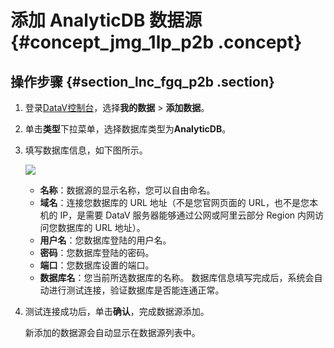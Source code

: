 # 添加 AnalyticDB 数据源 {#concept_jmg_1lp_p2b .concept}

## 操作步骤 {#section_lnc_fgq_p2b .section}

1.  登录[DataV控制台](http://datav.aliyun.com/)，选择**我的数据** \> **添加数据**。
2.  单击**类型**下拉菜单，选择数据库类型为**AnalyticDB**。
3.  填写数据库信息，如下图所示。

    ![](http://static-aliyun-doc.oss-cn-hangzhou.aliyuncs.com/assets/img/16533/15590144657822_zh-CN.png)

    -   **名称**：数据源的显示名称，您可以自由命名。
    -   **域名**：连接您数据库的 URL 地址（不是您官网页面的 URL，也不是您本机的 IP，是需要 DataV 服务器能够通过公网或阿里云部分 Region 内网访问您数据库的 URL 地址）。
    -   **用户名**：您数据库登陆的用户名。
    -   **密码**：您数据库登陆的密码。
    -   **端口**：您数据库设置的端口。
    -   **数据库名**：您当前所选数据库的名称。
    数据库信息填写完成后，系统会自动进行测试连接，验证数据库是否能连通正常。

4.  测试连接成功后，单击**确认**，完成数据源添加。

    新添加的数据源会自动显示在数据源列表中。


